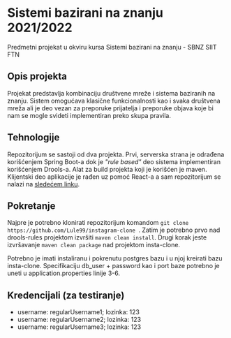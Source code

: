 # Sistemi bazirani na znanju 2021/2022

Predmetni projekat u okviru kursa Sistemi bazirani na znanju - SBNZ SIIT FTN

## Opis projekta

Projekat predstavlja kombinaciju društvene mreže i sistema baziranih na znanju. Sistem omogućava klasične funkcionalnosti kao i svaka društvena mreža ali je deo vezan za preporuke prijatelja i preporuke objava koje bi nam se mogle svideti implementiran preko skupa pravila.

## Tehnologije

Repozitorijum se sastoji od dva projekta. 
Prvi, serverska strana je odrađena korišćenjem Spring Boot-a dok je _"rule based"_ deo sistema implementiran korišćenjem Drools-a. 
Alat za build projekta koji je korišćen je maven. 
Klijentski deo aplikacije je rađen uz pomoć React-a a sam repozitorijum se nalazi na [sledećem linku](https://github.com/blagojevic-nj/insta-clone-front).

## Pokretanje

Najpre je potrebno klonirati repozitorijum komandom ```git clone https://github.com/Lule99/instagram-clone ```.
Zatim je potrebno prvo nad drools-rules projektom izvršiti ```maven clean install```.
Drugi korak jeste izvršavanje ```maven clean package``` nad projektom insta-clone.

Potrebno je imati instaliranu i pokrenutu postgres bazu i u njoj kreirati bazu insta-clone. Specifikaciju db_user + password kao i port baze potrebno je uneti u application.properties linije 3-6.

## Kredencijali (za testiranje)
 * username: regularUsername1; lozinka: 123
 * username: regularUsername2; lozinka: 123
 * username: regularUsername3; lozinka: 123
